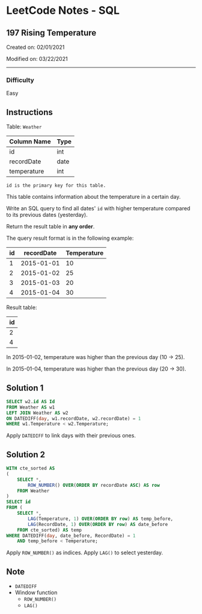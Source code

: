 # LeetCode Notes - SQL

## 197 Rising Temperature

Created on: 02/01/2021

Modified on: 03/22/2021

---

### Difficulty

Easy

## Instructions

Table: `Weather`

| Column Name   | Type    |
| ------------- | ------- |
| id            | int     |
| recordDate    | date    |
| temperature   | int     |

`id is the primary key for this table.`

This table contains information about the temperature in a certain day.

Write an SQL query to find all dates' `id` with higher temperature compared to its previous dates (yesterday).

Return the result table in **any order**.

The query result format is in the following example:

| id | recordDate | Temperature |
| -- | ---------- | ----------- |
| 1  | 2015-01-01 | 10          |
| 2  | 2015-01-02 | 25          |
| 3  | 2015-01-03 | 20          |
| 4  | 2015-01-04 | 30          |

Result table:

| id |
| -- |
| 2  |
| 4  |

In 2015-01-02, temperature was higher than the previous day (10 -> 25).

In 2015-01-04, temperature was higher than the previous day (20 -> 30).

## Solution 1

``` sql
SELECT w2.id AS Id
FROM Weather AS w1
LEFT JOIN Weather AS w2
ON DATEDIFF(day, w1.recordDate, w2.recordDate) = 1
WHERE w1.Temperature < w2.Temperature;
```

Apply `DATEDIFF` to link days with their previous ones.

## Solution 2

``` sql
WITH cte_sorted AS
(
    SELECT *,
        ROW_NUMBER() OVER(ORDER BY recordDate ASC) AS row
    FROM Weather
)
SELECT id
FROM (
    SELECT *,
        LAG(Temperature, 1) OVER(ORDER BY row) AS temp_before,
        LAG(RecordDate, 1) OVER(ORDER BY row) AS date_before
    FROM cte_sorted) AS temp
WHERE DATEDIFF(day, date_before, RecordDate) = 1
    AND temp_before < Temperature;
```

Apply `ROW_NUMBER()` as indices. Apply `LAG()` to select yesterday.

## Note

- `DATEDIFF`
- Window function
  - `ROW_NUMBER()`
  - `LAG()`